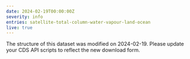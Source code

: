 ```yaml
---
date: 2024-02-19T00:00:00Z
severity: info
entries: satellite-total-column-water-vapour-land-ocean
live: true
---
```


The structure of this dataset was modified on 2024-02-19. Please update your CDS API scripts to reflect the new download form.
